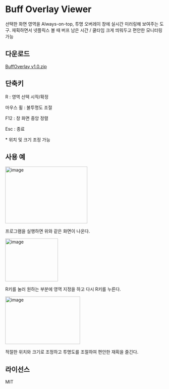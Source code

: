 # Buff Overlay Viewer

선택한 화면 영역을 Always-on-top, 투명 오버레이 창에 실시간 미러링해 보여주는 도구.
재획하면서 넷플릭스 볼 때 버프 남은 시간 / 쿨타임 크게 띄워두고 편안한 모니터링 가능

## 다운로드
[BuffOverlay v1.0.zip](https://github.com/user-attachments/files/21803045/BuffOverlay.v1.0.zip)

## 단축키

R : 영역 선택 시작/확정

마우스 휠 : 불투명도 조절

F12 : 창 화면 중앙 정렬

Esc : 종료

\* 위치 및 크기 조정 가능

## 사용 예

<img width="260" height="180" alt="image" src="https://github.com/user-attachments/assets/e6cf33cf-ab6d-4096-9ddd-d4d795fc9329" />

프로그램을 실행하면 위와 같은 화면이 나온다.


<img width="167" height="136" alt="image" src="https://github.com/user-attachments/assets/5154dbae-63bb-4a02-bb55-c41b8cdd7b2e" />

R키를 눌러 원하는 부분에 영역 지정을 하고 다시 R키를 누른다.

<img width="237" height="151" alt="image" src="https://github.com/user-attachments/assets/6ae56770-28c9-44bf-ad05-2717f8aa4de9" />

적절한 위치와 크기로 조정하고 투명도를 조절하여 편안한 재획을 즐긴다.



## 라이선스

MIT

